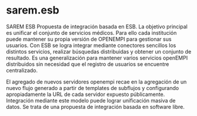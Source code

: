 # sarem.esb
SAREM ESB
Propuesta de integración basada en ESB.
La objetivo principal es unificar el conjunto de servicios médicos. Para ello cada institución puede mantener
su propia versión de OPENEMPI para gestionar sus usuarios.
Con ESB se logra integrar mediante conectores sencillos los distintos servicios, realizar búsquedas distribuidas
y obtener un conjunto de resultado. Es una generalización para mantener varios servicios openEMPI distribuidos
sin necesidad que el registro de usuarios se encuentre centralizado.

El agregado de nuevos servidores openempi recae en la agregación de un nuevo flujo generado a partir
de templates de subflujos y configurando apropiadamente la URL de cada servidor expuesto públicamente.
Integración mediante este modelo puede lograr unificación masiva de datos. Se trata de una propuesta de integración 
basada en software libre.
